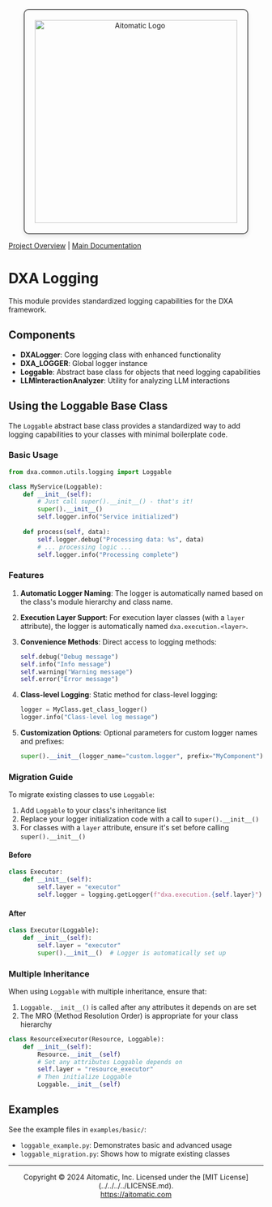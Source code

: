 <p align="center">
  <img src="https://cdn.prod.website-files.com/62a10970901ba826988ed5aa/62d942adcae82825089dabdb_aitomatic-logo-black.png" alt="Aitomatic Logo" width="400" style="border: 2px solid #666; border-radius: 10px; padding: 20px; box-shadow: 0 4px 8px rgba(0,0,0,0.1);"/>
</p>

[Project Overview](../../../../README.md) | [Main Documentation](../../../../docs/README.md)

# DXA Logging

This module provides standardized logging capabilities for the DXA framework.

## Components

- **DXALogger**: Core logging class with enhanced functionality
- **DXA_LOGGER**: Global logger instance
- **Loggable**: Abstract base class for objects that need logging capabilities
- **LLMInteractionAnalyzer**: Utility for analyzing LLM interactions

## Using the Loggable Base Class

The `Loggable` abstract base class provides a standardized way to add logging capabilities to your classes with minimal boilerplate code.

### Basic Usage

```python
from dxa.common.utils.logging import Loggable

class MyService(Loggable):
    def __init__(self):
        # Just call super().__init__() - that's it!
        super().__init__()
        self.logger.info("Service initialized")
    
    def process(self, data):
        self.logger.debug("Processing data: %s", data)
        # ... processing logic ...
        self.logger.info("Processing complete")
```

### Features

1. **Automatic Logger Naming**: The logger is automatically named based on the class's module hierarchy and class name.

2. **Execution Layer Support**: For execution layer classes (with a `layer` attribute), the logger is automatically named `dxa.execution.<layer>`.

3. **Convenience Methods**: Direct access to logging methods:

   ```python
   self.debug("Debug message")
   self.info("Info message")
   self.warning("Warning message")
   self.error("Error message")
   ```

4. **Class-level Logging**: Static method for class-level logging:

   ```python
   logger = MyClass.get_class_logger()
   logger.info("Class-level log message")
   ```

5. **Customization Options**: Optional parameters for custom logger names and prefixes:

   ```python
   super().__init__(logger_name="custom.logger", prefix="MyComponent")
   ```

### Migration Guide

To migrate existing classes to use `Loggable`:

1. Add `Loggable` to your class's inheritance list
2. Replace your logger initialization code with a call to `super().__init__()`
3. For classes with a `layer` attribute, ensure it's set before calling `super().__init__()`

#### Before

```python
class Executor:
    def __init__(self):
        self.layer = "executor"
        self.logger = logging.getLogger(f"dxa.execution.{self.layer}")
```

#### After

```python
class Executor(Loggable):
    def __init__(self):
        self.layer = "executor"
        super().__init__()  # Logger is automatically set up
```

### Multiple Inheritance

When using `Loggable` with multiple inheritance, ensure that:

1. `Loggable.__init__()` is called after any attributes it depends on are set
2. The MRO (Method Resolution Order) is appropriate for your class hierarchy

```python
class ResourceExecutor(Resource, Loggable):
    def __init__(self):
        Resource.__init__(self)
        # Set any attributes Loggable depends on
        self.layer = "resource_executor"
        # Then initialize Loggable
        Loggable.__init__(self)
```

## Examples

See the example files in `examples/basic/`:

- `loggable_example.py`: Demonstrates basic and advanced usage
- `loggable_migration.py`: Shows how to migrate existing classes

---
<p align="center">
Copyright © 2024 Aitomatic, Inc. Licensed under the [MIT License](../../../../LICENSE.md).
<br/>
<a href="https://aitomatic.com">https://aitomatic.com</a>
</p>
